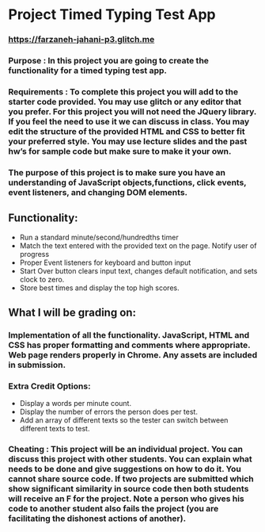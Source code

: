# Project Timed Typing Test App
### https://farzaneh-jahani-p3.glitch.me
### Purpose : In this project you are going to create the functionality for a timed typing test app.
### Requirements : To complete this project you will add to the starter code provided. You may use glitch or any editor that you prefer. For this project you will not need the JQuery library. If you feel the need to use it we can discuss in class. You may edit the structure of the provided HTML and CSS to better fit your preferred style. You may use lecture slides and the past hw’s for sample code but make sure to make it your own.
### The purpose of this project is to make sure you have an understanding of JavaScript objects,functions, click events, event listeners, and changing DOM elements.
## Functionality:
* Run a standard minute/second/hundredths timer
* Match the text entered with the provided text on the page. Notify user of progress
* Proper Event listeners for keyboard and button input
* Start Over button clears input text, changes default notification, and sets clock to zero.
* Store best times and display the top high scores.
## What I will be grading on:
### Implementation of all the functionality. JavaScript, HTML and CSS has proper formatting and comments where appropriate. Web page renders properly in Chrome. Any assets are included in submission.
### Extra Credit Options:
* Display a words per minute count.
* Display the number of errors the person does per test.
* Add an array of different texts so the tester can switch between different texts to test.
### Cheating : This project will be an individual project. You can discuss this project with other students. You can explain what needs to be done and give suggestions on how to do it. You cannot share source code. If two projects are submitted which show significant similarity in source code then both students will receive an F for the project. Note a person who gives his code to another student also fails the project (you are facilitating the dishonest actions of another).
